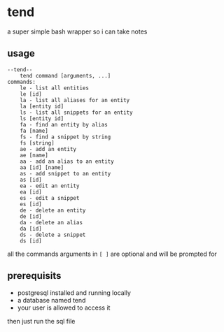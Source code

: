 # tend
a super simple bash wrapper so i can take notes

## usage

```
--tend--
    tend command [arguments, ...]
commands:
    le - list all entities
    le [id]
    la - list all aliases for an entity
    la [entity id]
    ls - list all snippets for an entity
    ls [entity id]
    fa - find an entity by alias
    fa [name]
    fs - find a snippet by string
    fs [string]
    ae - add an entity
    ae [name]
    aa - add an alias to an entity
    aa [id] [name]
    as - add snippet to an entity
    as [id]
    ea - edit an entity
    ea [id]
    es - edit a snippet
    es [id]
    de - delete an entity
    de [id]
    da - delete an alias
    da [id]
    ds - delete a snippet
    ds [id]
```

all the commands arguments in `[ ]` are optional and will be prompted for

## prerequisits

- postgresql installed and running locally
- a database named tend
- your user is allowed to access it

then just run the sql file
